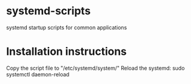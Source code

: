 # systemd-scripts
systemd startup scripts for common applications

# Installation instructions
Copy the script file to "/etc/systemd/system/"
Reload the systemd: sudo systemctl daemon-reload
